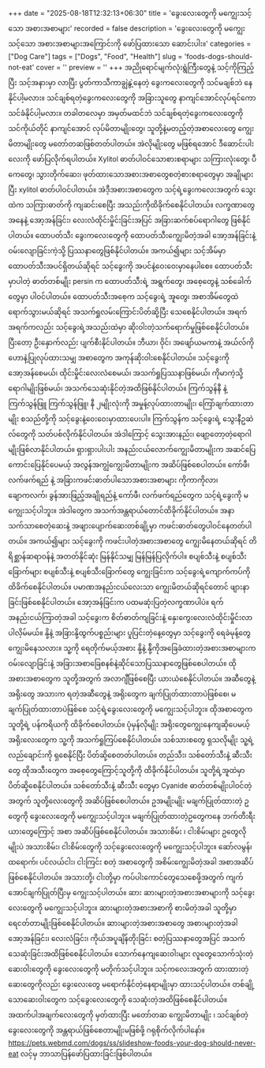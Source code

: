 +++
date = "2025-08-18T12:32:13+06:30"
title = 'ခွေးလေးတွေကို မကျွေးသင့်သော အစားအစာများ'
recorded = false
description = 'ခွေးလေးတွေကို မကျွေးသင့်သော အစားအစာများအကြောင်းကို ဖော်ပြထားသော ဆောင်းပါး။'
categories = ["Dog Care"]
tags = ["Dogs", "Food", "Health"]
slug = 'foods-dogs-should-not-eat'
cover = ''
preview = ''
+++
အညိုရောင်မျက်လုံးရွဲကြီးတွေနဲ့ သင့်ကိုကြည့်ပြီး သင့်အနားမှာ လာပြီး ပွတ်ကာသီကာချွဲနွဲ့နေတဲ့ ခွေးကလေးတွေကို သင်မချစ်ဘဲ နေနိုင်ပါ့မလား။ သင်ချစ်ရတဲ့ခွေးကလေးတွေကို အခြားသူတွေ နာကျင်အောင်လုပ်ရင်ကော သင်ခံနိုင်ပါ့မလား။ တခါတလေမှာ အမှတ်မထင်ဘဲ သင်ချစ်ရတဲ့ခွေးကလေးတွေကို သင်ကိုယ်တိုင် နာကျင်အောင် လုပ်မိတာမျိုးတွေ၊ သူတို့နဲ့မတည့်တဲ့အစာလေးတွေ ကျွေးမိတာမျိုးတွေ မတော်တဆဖြစ်တတ်ပါတယ်။ အဲလိုမျိုးတွေ မဖြစ်ရအောင် ဒီဆောင်းပါးလေးကို ဖော်ပြလိုက်ရပါတယ်။
Xylitol ဓာတ်ပါဝင်သောစားစရာများ
သကြားလုံးတွေ၊ ပီကေတွေ၊ သွားတိုက်ဆေး၊ ဖုတ်ထားသောအစားအစာတွေစတဲ့စားစရာတွေမှာ အချိုများပြီး xylitol ဓာတ်ပါဝင်ပါတယ်။ အဲဒီ့အစားအစာတွေက သင့်ရဲ့ခွေးကလေးအတွက် သွေးထဲက သကြားဓာတ်ကို ကျဆင်းစေပြီး အသည်းကိုထိခိုက်စေနိုင်ပါတယ်။ လက္ခဏာတွေအနေနဲ့ အော့အန်ခြင်း၊ လေးလံထိုင်းမှိုင်းခြင်းအပြင် အခြားဆက်စပ်ရောဂါတွေ ဖြစ်နိုင်ပါတယ်။
ထောပတ်သီး
ခွေးကလေးတွေကို ထောပတ်သီးကျွေးမိတဲ့အခါ အော့အန်ခြင်းနဲ့ ဝမ်းလျောခြင်းကဲ့သို့ ပြဿနာတွေဖြစ်နိုင်ပါတယ်။ အကယ်၍များ သင့်အိမ်မှာ ထောပတ်သီးအပင်ရှိတယ်ဆိုရင် သင့်ခွေးကို အပင်နဲ့ဝေးဝေးမှာနေပါစေ။ ထောပတ်သီးမှာပါတဲ့ ဓာတ်တစ်မျိုး persin က ထောပတ်သီးရဲ့ အရွက်တွေ၊ အစေ့တွေနဲ့ သစ်ခေါက်တွေမှာ ပါဝင်ပါတယ်။ ထောပတ်သီးအစေ့က သင့်ခွေးရဲ့ အူတွေ၊ အစာအိမ်တွေထဲ ရောက်သွားမယ်ဆိုရင် အသက်ရှုလမ်းကြောင်းပိတ်ဆို့ပြီး သေစေနိုင်ပါတယ်။
အရက်
အရက်ကလည်း သင့်ခွေးရဲ့အသည်းထဲမှာ ဆိုးဝါးတဲ့သက်ရောက်မှုဖြစ်စေနိုင်ပါတယ်။ ပြီးတော့ ဦးနှောက်လည်း ပျက်စီးနိုင်ပါတယ်။ ဘီယာ၊ ဝိုင်၊ အဖျော်ယမကာနဲ့ အယ်လ်ကိုဟောနဲ့ပြုလုပ်ထားသမျှ အစာတွေက အကုန်ဆိုးဝါးစေနိုင်ပါတယ်။ သင့်ခွေးကို အော့အန်စေမယ်၊ ထိုင်းမှိုင်းလေးလံစေမယ်၊ အသက်ရှုပြဿနာဖြစ်မယ်၊ ကိုမာကဲ့သို့ရောဂါမျိုးဖြစ်မယ်၊ အသက်သေဆုံးနိုင်တဲ့အထိဖြစ်နိုင်ပါတယ်။
ကြက်သွန်နီ နဲ့ ကြက်သွန်ဖြူ
ကြက်သွန်ဖြူ၊ နီ ၂မျိုးလုံးကို အမှုန့်လုပ်ထားတာမျိုး၊ ကြော်ချက်ထားတာမျိုး စသည်တို့ကို သင့်ခွေးနဲ့ဝေးဝေးမှာထားပေးပါ။ ကြက်သွန်က သင့်ခွေးရဲ့ သွေးနီဥဆဲလ်တွေကို သတ်ပစ်လိုက်နိုင်ပါတယ်။ အဲဒါကြောင့် သွေးအားနည်း၊ ဖျော့တော့တဲ့ရောဂါမျိုးဖြစ်လာနိုင်ပါတယ်။ ရှားရှားပါးပါး အနည်းငယ်လောက်ကျွေးမိတာမျိုးက အဆင်ပြေကောင်းပြေနိုင်ပေမယ့် အလွန်အကျွံကျွေးမိတာမျိုးက အဆိပ်ဖြစ်စေပါတယ်။
ကော်ဖီ၊ လက်ဖက်ရည် နဲ့ အခြားကဖင်းဓာတ်ပါသောအစားအစာများ
ကိုကာကိုလာ၊ ချောကလက်၊ ခွန်အားဖြည့်အချိုရည်နဲ့ ကော်ဖီ၊ လက်ဖက်ရည်တွေက သင့်ရဲ့ခွေးကို မကျွေးသင့်ပါဘူး။ အဲဒါတွေက အသက်အန္တရာယ်တောင်ထိခိုက်နိုင်ပါတယ်။ အနာသက်သာစေတဲ့ဆေးနဲ့ အဖျားပျောက်ဆေးတစ်ချို့မှာ ကဖင်းဓာတ်တွေပါဝင်နေတတ်ပါတယ်။ အကယ်၍များ သင့်ခွေးကို ကဖင်းပါတဲ့အစားအစာတွေ ကျွေးမိနေတယ်ဆိုရင် တိရိစ္ဆာန်ဆရာဝန်နဲ့ အတတ်နိုင်ဆုံး မြန်နိုင်သမျှ မြန်မြန်ပြလိုက်ပါ။
စပျစ်သီးနဲ့ စပျစ်သီးခြောက်များ
စပျစ်သီးနဲ့ စပျစ်သီးခြောက်တွေ ကျွေးခြင်းက သင့်ခွေးရဲ့ကျောက်ကပ်ကို ထိခိက်စေနိုင်ပါတယ်။ ပမာဏအနည်းငယ်လေးသာ ကျွေးမိတယ်ဆိုရင်တောင် ဖျားနာခြင်းဖြစ်စေနိုင်ပါတယ်။ အော့အန်ခြင်းက ပထမဆုံးပြတဲ့လက္ခဏာပါပဲ။ ရက်အနည်းငယ်ကြာတဲ့အခါ သင့်ခွေးက စိတ်ဓာတ်ကျခြင်းနဲ့ နှေးကွေးလေးလံထိုင်းမှိုင်းလာပါလိ့မ်မယ်။
နို့နဲ့ အခြားနို့ထွက်ပစ္စည်းများ
ပူပြင်းတဲ့နေ့တွေမှာ သင့်ခွေးကို ရေခဲမုန့်တွေကျွေးမိနေသလား။ သူ့ကို ရေတိုက်မယ့်အစား နို့နဲ့ နို့်ကိုအခြေခံထားတဲ့အစားအစာများက ဝမ်းလျောခြင်းနဲ့ အခြားအစာခြေစနစ်နဲ့ဆိုင်သောပြဿနာတွေဖြစ်စေပါတယ်။ ထိုအစားအစာတွေက သူတို့အတွက် အလာဂျီဖြစ်စေပြီး ယားယံစေနိုင်ပါတယ်။
အဆီတွေနဲ့ အရိုးတွေ
အသားက ရတဲ့အဆီတွေနဲ့ အရိုးတွေက ချက်ပြုတ်ထားတာပဲဖြစ်စေ၊ မချက်ပြုတ်ထားတာပဲဖြစ်စေ သင့်ရဲ့ခွေးလေးတွေကို မကျွေးသင့်ပါဘူး။ ထိုအစာတွေက သူတို့ရဲ့ ပန်ကရိယကို ထိခိုက်စေပါတယ်။ ပုံမှန်လိုမျိုး အရိုးတွေကျွေးနေကျဆိုပေမယ့် အရိုးလေးတွေက သူ့ကို အသက်ရှုကြပ်စေနိုင်ပါတယ်။ သစ်သားစတွေ ရှသလိုမျိုး သူ့ရဲ့လည်ချောင်းကို ရှစေနိုင်ပြီး ပိတ်ဆို့စေတတ်ပါတယ်။
တည်သီး၊ သစ်တော်သီးနဲ့ ဆီးသီးတွေ
ထိုအသီးတွေက အစေ့တွေကြောင့်သူတို့ကို ထိခိုက်နိုင်ပါတယ်။ သူတို့ရဲ့အူထဲမှာ ပိတ်ဆို့စေနိုင်ပါတယ်။ သစ်တော်သီးနဲ့ ဆီးသီး တွေမှာ Cyanide ဓာတ်တစ်မျိုးပါဝင်တဲ့အတွက် သူတို့လေးတွေကို အဆိပ်ဖြစ်စေပါတယ်။
ဥအမျိုးမျိုး
မချက်ပြုတ်ထားတဲ့ ဥတွေကို ခွေးလေးတွေကို မကျွေးသင့်ပါဘူး။ မချက်ပြုတ်ထားတဲ့ဥတွေကနေ ဘက်တီးရီးယားတွေကြောင့် အစာ အဆိပ်ဖြစ်စေနိုင်ပါတယ်။
အသားစိမ်း ၊ ငါးစိမ်းများ
ဥတွေလိုမျိုးပဲ အသားစိမ်း၊ ငါးစိမ်းတွေကို သင့်ခွေးလေးတွေကို မကျွေးသင့်ပါဘူး။ ဆော်လမွန်၊ ထရောက်၊ ပင်လယ်ငါး၊ ငါးကြင်း စတဲ့ အစာတွေကို အစိမ်းကျွေးမိတဲ့အခါ အစာအဆိပ်ဖြစ်စေနိုင်ပါတယ်။ အသားတို့၊ ငါးတို့မှာ ကပ်ပါးကောင်တွေသေစေဖို့အတွက် ကျက်အောင်ချက်ပြုတ်ပြီးမှ ကျွေးသင့်ပါတယ်။
ဆား
ဆားများတဲ့အစားအစာများကို သင့်ခွေးလေးတွေကို မကျွေးသင့်ပါဘူး။ ဆားများတဲ့အစားအစာကို စားမိတဲ့အခါ သူတို့မှာ ရေငတ်တာမျိုးဖြစ်စေနိုင်ပါတယ်။ ဆားများတဲ့အစားအစာတွေ အစားများတဲ့အခါ အော့အန်ခြင်း၊ လေးလံခြင်း၊ ကိုယ်အပူချိန်တိုးခြင်း စတဲ့ပြဿနာတွေအပြင် အသက်သေဆုံးခြင်းအထိဖြစ်စေနိုင်ပါတယ်။
သောက်နေကျဆေးဝါးများ
လူတွေသောက်သုံးတဲ့ဆေးဝါးတွေကို ခွေးလေးတွေကို မတိုက်သင့်ပါဘူး။ သင့်ကလေးအတွက် ထားထားတဲ့ဆေးတွေကိုလည်း ခွေးလေးတွေ မရောက်နိုင်တဲ့နေရာမျိုးမှာ ထားသင့်ပါတယ်။ တစ်ချို့သောဆေးဝါးတွေက သင့်ခွေးလေးတွေကို သေဆုံးတဲ့အထိဖြစ်စေနိုင်ပါတယ်။
အထက်ပါအချက်လေးတွေကို မှတ်ထားပြီး မတော်တဆ ကျွေးမိတာမျိုး ၊ သင်ချစ်တဲ့ခွေးလေးတွေကို အန္တရာယ်ဖြစ်စေတာမျိုးမဖြစ်ဖို့ ဂရုစိုက်လိုက်ပါနော်။
https://pets.webmd.com/dogs/ss/slideshow-foods-your-dog-should-never-eat လင့်မှ ဘာသာပြန်ဖော်ပြထားခြင်းဖြစ်ပါတယ်။